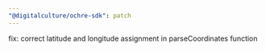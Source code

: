 ```yaml
---
"@digitalculture/ochre-sdk": patch
---
```


fix: correct latitude and longitude assignment in parseCoordinates function

